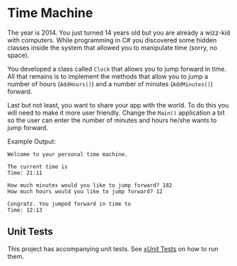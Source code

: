 # Time Machine

The year is 2014. You just turned 14 years old but you are already a wizz-kid with computers. While programming in C# you discovered some hidden classes inside the system that allowed you to manipulate time (sorry, no space).

You developed a class called `Clock` that allows you to jump forward in time. All that remains is to implement the methods that allow you to jump a number of hours (`AddHours()`) and a number of minutes (`AddMinutes()`) forward.

Last but not least, you want to share your app with the world. To do this you will need to make it more user friendly. Change the `Main()` application a bit so the user can enter the number of minutes and hours he/she wants to jump forward.

Example Output:

```text
Welcome to your personal time machine.

The current time is
Time: 21:11

How much minutes would you like to jump forward? 182
How much hours would you like to jump forward? 12

Congratz. You jumped forward in time to
Time: 12:13
```

## Unit Tests

This project has accompanying unit tests. See [xUnit Tests](/README.md#xunit-tests) on how to run them.
